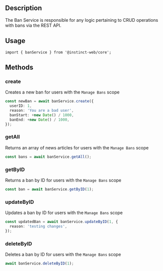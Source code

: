 ## Description
The Ban Service is responsible for any logic pertaining to CRUD operations with bans via the REST API.

## Usage
```
import { banService } from '@instinct-web/core';
```
## Methods

### create
Creates a new ban for users with the `Manage Bans` scope
```typescript
const newBan = await banService.create({
  userID: 1,
  reason: 'You are a bad user',
  banStart: +new Date() / 1000,
  banEnd: +new Date() / 1000,
});
```

### getAll
Returns an array of news articles for users with the `Manage Bans` scope
```typescript
const bans = await banService.getAll();
```

### getByID
Returns a ban by ID for users with the `Manage Bans` scope
```typescript
const ban = await banService.getByID(1);
```

### updateByID
Updates a ban by ID for users with the `Manage Bans` scope
```typescript
const updatedBan = await banService.updateByID(1, {
  reason: 'testing changes',
});
```

### deleteByID
Deletes a ban by ID for users with the `Manage Bans` scope
```typescript
await banService.deleteByID(1);
```
